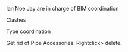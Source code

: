 Ian Noe Jay are in charge of BIM coordination

Clashes



Type coordination



Get rid of Pipe Accessories. Rightclick> delete.